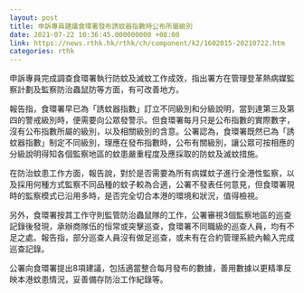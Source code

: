 ```yaml
---
layout: post
title: 申訴專員建議食環署發布誘蚊器指數時公布所屬級別
date: 2021-07-22 10:36:45.000000000 +08:00
link: https://news.rthk.hk/rthk/ch/component/k2/1602015-20210722.htm
categories: rthk
---
```


申訴專員完成調查食環署執行防蚊及滅蚊工作成效，指出署方在管理登革熱病媒監察計劃及監察防治蟲鼠防等方面，有可改善地方。

報告指，食環署早已為「誘蚊器指數」訂立不同級別和分級說明，當到達第三及第四的警戒級別時，便需要向公眾發警示。但食環署每月只是公布指數的實際數字，沒有公布指數所屬的級別，以及相關級別的含意。公署認為，食環署既然已為「誘蚊器指數」制定不同級別，理應在發布指數時，公布有關級別，讓公眾可按相應的分級說明得知各個監察地區的蚊患嚴重程度及應採取的防蚊及滅蚊措施。

在防治蚊患工作方面，報告說，對於是否需要為所有病媒蚊子進行全港性監察，以及採用何種方式監察不同品種的蚊子較為合適，公署不發表任何意見，但食環署現時的監察模式已沿用多時，是否完全切合本港的環境和狀況，值得檢視。

另外，食環署按其工作守則監管防治蟲鼠隊的工作，公署審視3個監察地區的巡查記錄後發現，承辦商隊伍的恒常或突擊巡查，食環署不同職級的巡查人員，均有不足之處。報告指，部分巡查人員沒有做足巡查，或未有在合約管理系統內輸入完成巡查記錄。

公署向食環署提出8項建議，包括適當整合每月發布的數據，善用數據以更精準反映本港蚊患情況，妥善備存防治工作紀錄等。
